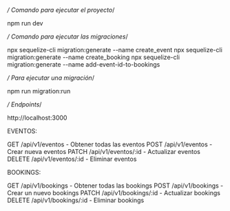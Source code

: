 

*/ Comando para ejecutar el proyecto*/

npm run dev

*/ Comando para ejecutar las migraciones*/

npx sequelize-cli migration:generate --name create_event
npx sequelize-cli migration:generate --name create_booking
npx sequelize-cli migration:generate --name add-event-id-to-bookings



*/ Para ejecutar una migración*/

npm run migration:run

*/ Endpoints*/

http://localhost:3000

EVENTOS:

GET /api/v1/eventos - Obtener todas las eventos
POST /api/v1/eventos - Crear nueva eventos
PATCH /api/v1/eventos/:id - Actualizar eventos
DELETE /api/v1/eventos/:id - Eliminar eventos

BOOKINGS:

GET /api/v1/bookings - Obtener todas las bookings
POST /api/v1/bookings - Crear un nuevo bookings
PATCH /api/v1/bookings/:id - Actualizar bookings
DELETE /api/v1/bookings/:id - Eliminar bookings



